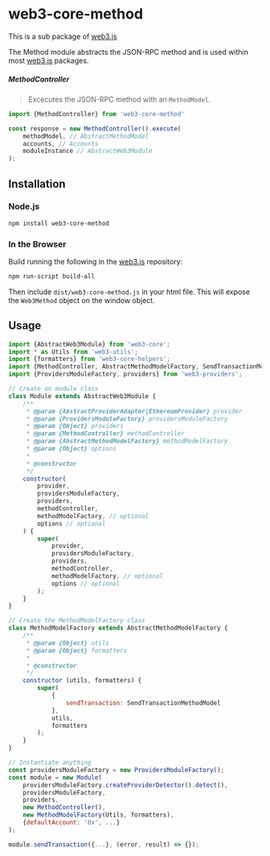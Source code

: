 # web3-core-method

This is a sub package of [web3.js][repo]

The Method module abstracts the JSON-RPC method and is used within most [web3.js][repo] packages.


##### MethodController
> Excecutes the JSON-RPC method with an ```MethodModel```.

```js 
import {MethodController} from 'web3-core-method'

const response = new MethodController().execute(
    methodModel, // AbstractMethodModel
    accounts, // Accounts
    moduleInstance // AbstractWeb3Module
); 
```

## Installation

### Node.js

```bash
npm install web3-core-method
```

### In the Browser

Build running the following in the [web3.js][repo] repository:

```bash
npm run-script build-all
```

Then include `dist/web3-core-method.js` in your html file.
This will expose the `Web3Method` object on the window object.


## Usage

```js
import {AbstractWeb3Module} from 'web3-core';
import * as Utils from 'web3-utils';
import {formatters} from 'web3-core-helpers';
import {MethodController, AbstractMethodModelFactory, SendTransactionMethodModel} from 'web3-core-method';
import {ProvidersModuleFactory, providers} from 'web3-providers';

// Create an module class
class Module extends AbstractWeb3Module {
    /**
     * @param {AbstractProviderAdapter|EthereumProvider} provider
     * @param {ProvidersModuleFactory} providersModuleFactory
     * @param {Object} providers
     * @param {MethodController} methodController
     * @param {AbstractMethodModelFactory} methodModelFactory
     * @param {Object} options
     * 
     * @constructor
     */
    constructor(
        provider,
        providersModuleFactory,
        providers,
        methodController, 
        methodModelFactory, // optional
        options // optional
    ) {
        super(
            provider,
            providersModuleFactory,
            providers,
            methodController, 
            methodModelFactory, // optional
            options // optional
        );
    }
}

// Create the MethodModelFactory class
class MethodModelFactory extends AbstractMethodModelFactory {
    /**
     * @param {Object} utils
     * @param {Object} formatters
     * 
     * @constructor
     */
    constructor (utils, formatters) {
        super(
            {
                sendTransaction: SendTransactionMethodModel
            },
            utils,
            formatters
        );
    }
}

// Instantiate anything
const providersModuleFactory = new ProvidersModuleFactory();
const module = new Module(
    providersModuleFactory.createProviderDetector().detect(), 
    providersModuleFactory, 
    providers,
    new MethodController(), 
    new MethodModelFactory(Utils, formatters),
    {defaultAccount: '0x', ...}
);

module.sendTransaction({...}, (error, result) => {});
```


[docs]: http://web3js.readthedocs.io/en/1.0/
[repo]: https://github.com/ethereum/web3.js


